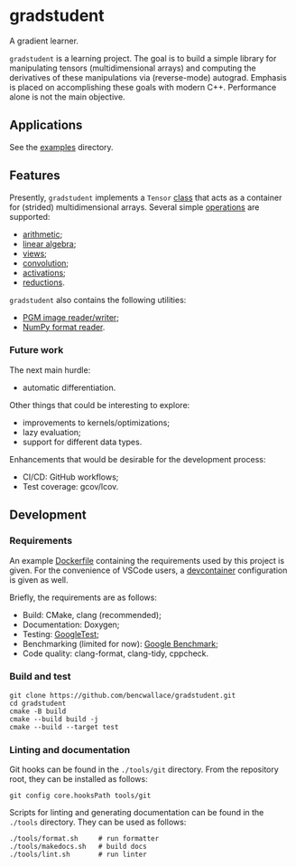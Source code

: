 # gradstudent

A gradient learner.

`gradstudent` is a learning project. The goal is to build a simple library for manipulating tensors (multidimensional arrays)
and computing the derivatives of these manipulations via (reverse-mode) autograd. Emphasis is placed on accomplishing these
goals with modern C++. Performance alone is not the main objective.

## Applications

See the [examples](examples/README.md) directory.

## Features

Presently, `gradstudent` implements a `Tensor` [class](include/tensor.h) that acts as a container for (strided) multidimensional arrays.
Several simple [operations](include/ops.h) are supported:

* [arithmetic](src/ops/arithmetic.cpp);
* [linear algebra](src/ops/linalg.cpp);
* [views](src/ops/views.cpp);
* [convolution](src/ops/conv.cpp);
* [activations](src/ops/activations.cpp);
* [reductions](src/ops/reductions.cpp).

`gradstudent` also contains the following utilities:

* [PGM image reader/writer](src/utils/image.cpp);
* [NumPy format reader](src/utils/numpy.cpp).

### Future work

The next main hurdle:

* automatic differentiation.

Other things that could be interesting to explore:

* improvements to kernels/optimizations;
* lazy evaluation;
* support for different data types.

Enhancements that would be desirable for the development process:

* CI/CD: GitHub workflows;
* Test coverage: gcov/lcov.

## Development

### Requirements

An example [Dockerfile](./Dockerfile) containing the requirements used by this project is given. For the convenience
of VSCode users, a [devcontainer](./.devcontainer.json) configuration is given as well.

Briefly, the requirements are as follows:

* Build: CMake, clang (recommended);
* Documentation: Doxygen;
* Testing: [GoogleTest](https://github.com/google/googletest);
* Benchmarking (limited for now): [Google Benchmark](https://github.com/google/benchmark);
* Code quality: clang-format, clang-tidy, cppcheck.

### Build and test

```
git clone https://github.com/bencwallace/gradstudent.git
cd gradstudent
cmake -B build
cmake --build build -j
cmake --build --target test
```

### Linting and documentation

Git hooks can be found in the `./tools/git` directory. From the repository root, they can be installed as follows:

```
git config core.hooksPath tools/git
```

Scripts for linting and generating documentation can be found in the `./tools` directory. They can be used as follows:

```
./tools/format.sh     # run formatter
./tools/makedocs.sh   # build docs
./tools/lint.sh       # run linter
```
